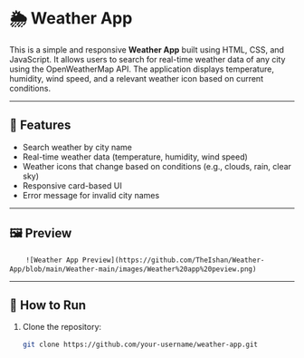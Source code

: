 # 🌦️ Weather App

This is a simple and responsive **Weather App** built using HTML, CSS, and JavaScript. It allows users to search for real-time weather data of any city using the OpenWeatherMap API. The application displays temperature, humidity, wind speed, and a relevant weather icon based on current conditions.

---

## 🔧 Features

- Search weather by city name
- Real-time weather data (temperature, humidity, wind speed)
- Weather icons that change based on conditions (e.g., clouds, rain, clear sky)
- Responsive card-based UI
- Error message for invalid city names

---

## 🖼️ Preview


        ![Weather App Preview](https://github.com/TheIshan/Weather-App/blob/main/Weather-main/images/Weather%20app%20peview.png)



---

## 🚀 How to Run

1. Clone the repository:
   ```bash
   git clone https://github.com/your-username/weather-app.git
